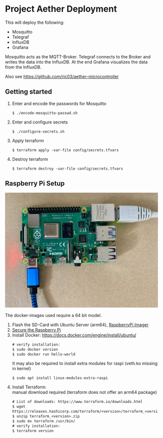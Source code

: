 # Project Aether Deployment

This will deploy the following:

- Mosquitto
- Telegraf
- InfluxDB
- Grafana

Mosquitto acts as the MQTT-Broker. Telegraf connects to the Broker and writes the data into the InfluxDB. At the end
Grafana visualizes the data from the InfluxDB.

Also see https://github.com/ric03/aether-microcontroller

## Getting started

1. Enter and encode the passwords for Mosquitto
   ```shell
   $ ./encode-mosquitto-passwd.sh
   ```
2. Enter and configure secrets
   ```shell
   $ ./configure-secrets.sh
   ```
3. Apply terraform
   ```shell
   $ terraform apply -var-file config/secrets.tfvars
   ```
4. Destroy terraform
   ```shell
   $ terraform destroy -var-file config/secrets.tfvars
   ```

## Raspberry Pi Setup

![Raspberry Pi Board](docs/raspberry_pi.jpeg "Raspberry Pi Board")

The docker-images used require a 64 bit model.

1. Flash the SD-Card with Ubuntu Server (arm64), [RaspberryPi Imager](https://www.raspberrypi.org/%20downloads/)
2. [Secure the Raspberry Pi](https://www.raspberrypi.com/documentation/computers/configuration.html#securing-your-raspberry-pi)
3. Install Docker: https://docs.docker.com/engine/install/ubuntu/
   ```shell
   # verify installation:
   $ sudo docker version
   $ sudo docker run hello-world
   ```
   It may also be required to install extra modules for raspi (veth.ko missing in kernel)
   ```shell
   $ sudo apt install linux-modules-extra-raspi
   ```
4. Install Terraform:  
   manual download required (terraform does not offer an arm64 package)
   ```shell
   # List of downloads: https://www.terraform.io/downloads.html
   $ wget https://releases.hashicorp.com/terraform/<version>/terraform_<version>.zip`
   $ unzip terraform_<version>.zip
   $ sudo mv terraform /usr/bin/
   # verify installation:
   $ terraform version
   ```
